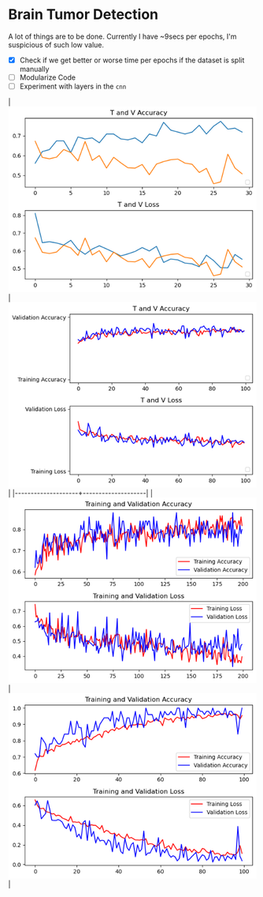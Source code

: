 # Brain Tumor Detection

A lot of things are to be done. Currently I have ~9secs per epochs, I'm suspicious of such low value.

- [x] Check if we get better or worse time per epochs if the dataset is split manually
- [ ] Modularize Code
- [ ] Experiment with layers in the `cnn`

| ![](test_run1.png) | ![](test_run2.png) |
|--------------------+--------------------|
| ![](test_run3.png) | ![](test_run4.png) |

